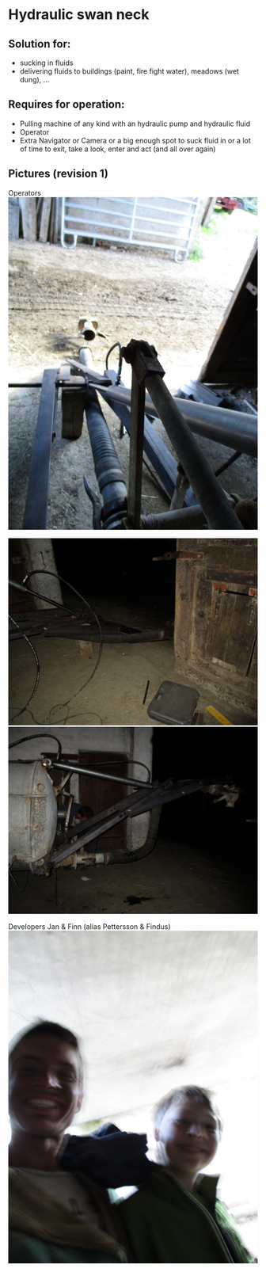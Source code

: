 Hydraulic swan neck
===


Solution for:
---
* sucking in fluids
* delivering fluids to buildings (paint, fire fight water), meadows (wet dung), ...

Requires for operation:
---
* Pulling machine of any kind with an hydraulic pump and hydraulic fluid
* Operator
* Extra Navigator or Camera or a big enough spot to suck fluid in or a lot of time to exit, take a look, enter and act (and all over again)



Pictures (revision 1)
---

Operators
<img src="hydraulic_swan_neck.view_from_front_to_back.jpg" alt=""/>


<img src="hydraulic_swan_neck.view_from_left_to_right_side.under_construction.jpg" alt=""/>


<img src="hydraulic_swan_neck.view_from_left_to_right_side.jpg" alt=""/>


Developers Jan & Finn (alias Pettersson & Findus)
<img src="hydraulic_swan_neck.developers.jpg" alt=""/>




